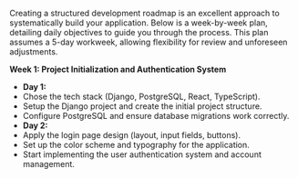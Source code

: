 Creating a structured development roadmap is an excellent approach to systematically build your application. Below is a week-by-week plan, detailing daily objectives to guide you through the process. This plan assumes a 5-day workweek, allowing flexibility for review and unforeseen adjustments.

**Week 1: Project Initialization and Authentication System**

- **Day 1:**
 - Chose the tech stack (Django, PostgreSQL, React, TypeScript).
 - Setup the Django project and create the initial project structure.
 - Configure PostgreSQL and ensure database migrations work correctly.
- **Day 2:**
 - Apply the login page design (layout, input fields, buttons).
 - Set up the color scheme and typography for the application.
 - Start implementing the user authentication system and account management.